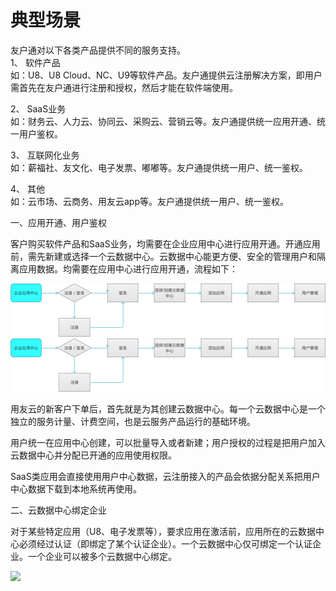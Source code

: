 # 典型场景

友户通对以下各类产品提供不同的服务支持。  
1、	软件产品  
    如：U8、U8 Cloud、NC、U9等软件产品。友户通提供云注册解决方案，即用户需首先在友户通进行注册和授权，然后才能在软件端使用。

2、	SaaS业务  
    如：财务云、人力云、协同云、采购云、营销云等。友户通提供统一应用开通、统一用户鉴权。

3、	互联网化业务  
    如：薪福社、友文化、电子发票、嘟嘟等。友户通提供统一用户、统一鉴权。

4、	其他  
    如：云市场、云商务、用友云app等。友户通提供统一用户、统一鉴权。

一、应用开通、用户鉴权  

客户购买软件产品和SaaS业务，均需要在企业应用中心进行应用开通。开通应用前，需先新建或选择一个云数据中心。云数据中心能更方便、安全的管理用户和隔离应用数据。均需要在应用中心进行应用开通，流程如下：

![](youhutong-5.png)
![](youhutong-5.png)

 用友云的新客户下单后，首先就是为其创建云数据中心。每一个云数据中心是一个独立的服务计量、计费空间，也是云服务产品运行的基础环境。  
 
用户统一在应用中心创建，可以批量导入或者新建；用户授权的过程是把用户加入云数据中心并分配已开通的应用使用权限。   

SaaS类应用会直接使用用户中心数据，云注册接入的产品会依据分配关系把用户中心数据下载到本地系统再使用。

二、云数据中心绑定企业  

对于某些特定应用（U8、电子发票等），要求应用在激活前，应用所在的云数据中心必须经过认证（即绑定了某个认证企业）。一个云数据中心仅可绑定一个认证企业。一个企业可以被多个云数据中心绑定。

![](youhutong-6.png)